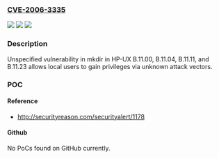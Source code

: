 ### [CVE-2006-3335](https://cve.mitre.org/cgi-bin/cvename.cgi?name=CVE-2006-3335)
![](https://img.shields.io/static/v1?label=Product&message=n%2Fa&color=blue)
![](https://img.shields.io/static/v1?label=Version&message=n%2Fa&color=blue)
![](https://img.shields.io/static/v1?label=Vulnerability&message=n%2Fa&color=brighgreen)

### Description

Unspecified vulnerability in mkdir in HP-UX B.11.00, B.11.04, B.11.11, and B.11.23 allows local users to gain privileges via unknown attack vectors.

### POC

#### Reference
- http://securityreason.com/securityalert/1178

#### Github
No PoCs found on GitHub currently.

